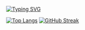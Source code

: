 [![Typing SVG](https://readme-typing-svg.demolab.com?font=PT+Serif&size=32&pause=1000&color=000000&center=true&vCenter=true&width=800&lines=Hi)](https://git.io/typing-svg)

[![Top Langs](https://github-readme-stats.vercel.app/api/top-langs/?username=ethan528&hide_progress=true)](https://github.com/ethan528/github-readme-stats)
[![GitHub Streak](https://streak-stats.demolab.com?user=ethan528&hide_border=true)](https://git.io/streak-stats)
